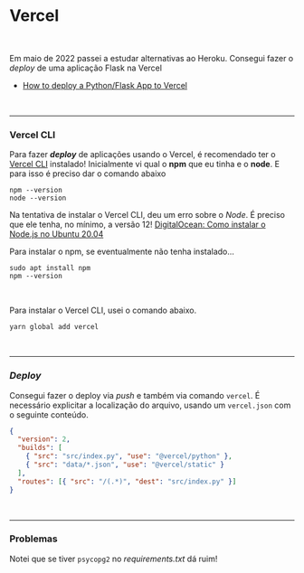 # Vercel

<br>

Em maio de 2022 passei a estudar alternativas ao Heroku.
Consegui fazer o _deploy_ de uma aplicação Flask na Vercel

- [How to deploy a Python/Flask App to Vercel ](https://dev.to/andrewbaisden/how-to-deploy-a-python-flask-app-to-vercel-2o5k)

<br>

---

### Vercel CLI

Para fazer **_deploy_** de aplicações usando o Vercel, é recomendado ter o [Vercel CLI](https://vercel.com/cli) instalado!
Inicialmente vi qual o **npm** que eu tinha e o **node**.
E para isso é preciso dar o comando abaixo

```
npm --version
node --version
```

Na tentativa de instalar o Vercel CLI, deu um erro sobre o _Node_. É preciso que ele tenha, no mínimo, a versão 12!
[DigitalOcean: Como instalar o Node.js no Ubuntu 20.04](https://www.digitalocean.com/community/tutorials/how-to-install-node-js-on-ubuntu-20-04-pt)

Para instalar o npm, se eventualmente não tenha instalado...

```
sudo apt install npm
npm --version
```

<br>

Para instalar o Vercel CLI, usei o comando abaixo.

```
yarn global add vercel
```

<br>

---

### _Deploy_

Consegui fazer o deploy via _push_ e também via comando `vercel`.
É necessário explicitar a localização do arquivo, usando um `vercel.json` com o seguinte conteúdo.

```json
{
  "version": 2,
  "builds": [
    { "src": "src/index.py", "use": "@vercel/python" },
    { "src": "data/*.json", "use": "@vercel/static" }
  ],
  "routes": [{ "src": "/(.*)", "dest": "src/index.py" }]
}
```


<br>

---

### Problemas

Notei que se tiver `psycopg2` no _requirements.txt_ dá ruim!
